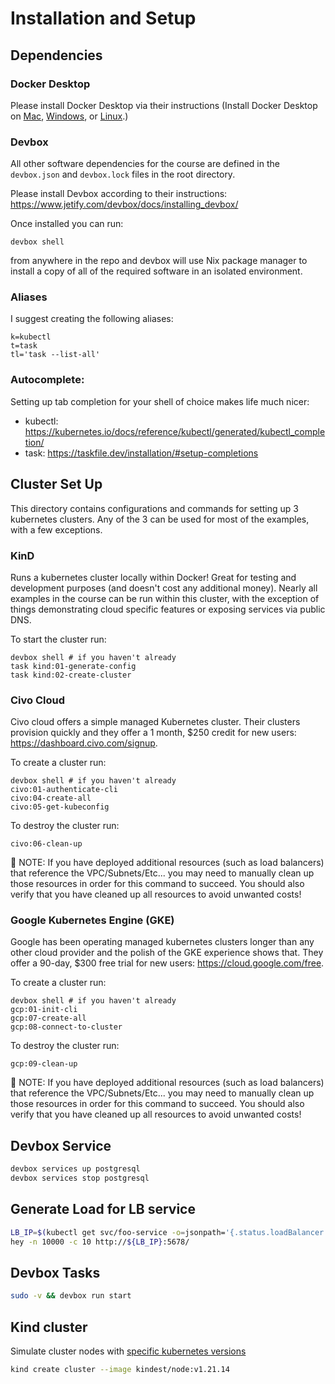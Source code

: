 # Installation and Setup

## Dependencies

### Docker Desktop

Please install Docker Desktop via their instructions (Install Docker Desktop on [Mac](https://docs.docker.com/desktop/install/mac-install/), [Windows](https://docs.docker.com/desktop/install/windows-install/), or [Linux](https://docs.docker.com/desktop/install/linux-install/).)

### Devbox

All other software dependencies for the course are defined in the `devbox.json` and `devbox.lock` files in the root directory.

Please install Devbox according to their instructions: https://www.jetify.com/devbox/docs/installing_devbox/

Once installed you can run:

```
devbox shell
```

from anywhere in the repo and devbox will use Nix package manager to install a copy of all of the required software in an isolated environment.

### Aliases

I suggest creating the following aliases:

```
k=kubectl
t=task
tl='task --list-all'
```

### Autocomplete:

Setting up tab completion for your shell of choice makes life much nicer:

- kubectl: https://kubernetes.io/docs/reference/kubectl/generated/kubectl_completion/
- task: https://taskfile.dev/installation/#setup-completions

## Cluster Set Up

This directory contains configurations and commands for setting up 3 kubernetes clusters. Any of the 3 can be used for most of the examples, with a few exceptions.

### KinD

Runs a kubernetes cluster locally within Docker! Great for testing and development purposes (and doesn't cost any additional money). Nearly all examples in the course can be run within this cluster, with the exception of things demonstrating cloud specific features or exposing services via public DNS.

To start the cluster run:

```
devbox shell # if you haven't already
task kind:01-generate-config
task kind:02-create-cluster
```

### Civo Cloud

Civo cloud offers a simple managed Kubernetes cluster. Their clusters provision quickly and they offer a 1 month, $250 credit for new users: https://dashboard.civo.com/signup.

To create a cluster run:

```
devbox shell # if you haven't already
civo:01-authenticate-cli
civo:04-create-all
civo:05-get-kubeconfig
```

To destroy the cluster run:

```
civo:06-clean-up
```

🚨 NOTE: If you have deployed additional resources (such as load balancers) that reference the VPC/Subnets/Etc... you may need to manually clean up those resources in order for this command to succeed. You should also verify that you have cleaned up all resources to avoid unwanted costs!

### Google Kubernetes Engine (GKE)

Google has been operating managed kubernetes clusters longer than any other cloud provider and the polish of the GKE experience shows that. They offer a 90-day, $300 free trial for new users: https://cloud.google.com/free.

To create a cluster run:

```
devbox shell # if you haven't already
gcp:01-init-cli
gcp:07-create-all
gcp:08-connect-to-cluster
```

To destroy the cluster run:

```
gcp:09-clean-up
```

🚨 NOTE: If you have deployed additional resources (such as load balancers) that reference the VPC/Subnets/Etc... you may need to manually clean up those resources in order for this command to succeed. You should also verify that you have cleaned up all resources to avoid unwanted costs!

## Devbox Service

```sh
devbox services up postgresql
devbox services stop postgresql
```

## Generate Load for LB service

```sh
LB_IP=$(kubectl get svc/foo-service -o=jsonpath='{.status.loadBalancer.ingress[0].ip}')
hey -n 10000 -c 10 http://${LB_IP}:5678/
```

## Devbox Tasks

```sh
sudo -v && devbox run start
```

## Kind cluster

Simulate cluster nodes with [specific kubernetes versions](https://kind.sigs.k8s.io/docs/user/known-issues)

```sh
kind create cluster --image kindest/node:v1.21.14
````

